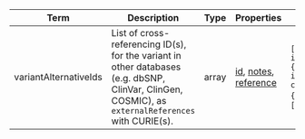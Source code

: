 |Term | Description | Type | Properties | Example | Enum|
| ---| ---| ---| ---| ---| --- |
| variantAlternativeIds | List of cross-referencing ID(s), for the variant in other databases (e.g. dbSNP, ClinVar, ClinGen, COSMIC), as `externalReferences` with CURIE(s). | array | [id](./id.md), [notes](./notes.md), [reference](./reference.md) | `[{"notes":"dbSNP id","reference":"https://www.ncbi.nlm.nih.gov/snp/rs587780345","id":"dbSNP:rs587780345"},{"id":"ClinGen:CA152954","notes":"ClinGen Allele Registry id","reference":"http://reg.clinicalgenome.org/redmine/projects/registry/genboree_registry/by_caid?caid=CA152954"},{"id":"UniProtKB:P35557#VAR_003699","reference":"https://www.uniprot.org/uniprot/P35557#VAR_003699"}]`,<br />`[{"id":"OMIM:164757.0001","reference":"https://www.omim.org/entry/164757#0001"}]` | NA|
